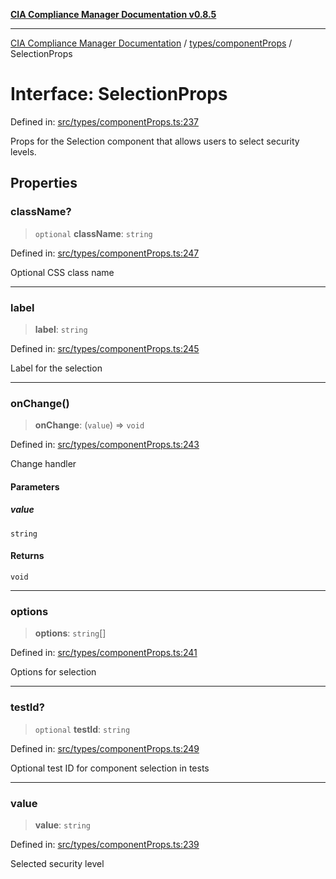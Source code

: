 [**CIA Compliance Manager Documentation v0.8.5**](../../../README.md)

***

[CIA Compliance Manager Documentation](../../../modules.md) / [types/componentProps](../README.md) / SelectionProps

# Interface: SelectionProps

Defined in: [src/types/componentProps.ts:237](https://github.com/Hack23/cia-compliance-manager/blob/3ae0301247f765ba03c8c0fe645db4718bb8af76/src/types/componentProps.ts#L237)

Props for the Selection component that allows users to select security levels.

## Properties

### className?

> `optional` **className**: `string`

Defined in: [src/types/componentProps.ts:247](https://github.com/Hack23/cia-compliance-manager/blob/3ae0301247f765ba03c8c0fe645db4718bb8af76/src/types/componentProps.ts#L247)

Optional CSS class name

***

### label

> **label**: `string`

Defined in: [src/types/componentProps.ts:245](https://github.com/Hack23/cia-compliance-manager/blob/3ae0301247f765ba03c8c0fe645db4718bb8af76/src/types/componentProps.ts#L245)

Label for the selection

***

### onChange()

> **onChange**: (`value`) => `void`

Defined in: [src/types/componentProps.ts:243](https://github.com/Hack23/cia-compliance-manager/blob/3ae0301247f765ba03c8c0fe645db4718bb8af76/src/types/componentProps.ts#L243)

Change handler

#### Parameters

##### value

`string`

#### Returns

`void`

***

### options

> **options**: `string`[]

Defined in: [src/types/componentProps.ts:241](https://github.com/Hack23/cia-compliance-manager/blob/3ae0301247f765ba03c8c0fe645db4718bb8af76/src/types/componentProps.ts#L241)

Options for selection

***

### testId?

> `optional` **testId**: `string`

Defined in: [src/types/componentProps.ts:249](https://github.com/Hack23/cia-compliance-manager/blob/3ae0301247f765ba03c8c0fe645db4718bb8af76/src/types/componentProps.ts#L249)

Optional test ID for component selection in tests

***

### value

> **value**: `string`

Defined in: [src/types/componentProps.ts:239](https://github.com/Hack23/cia-compliance-manager/blob/3ae0301247f765ba03c8c0fe645db4718bb8af76/src/types/componentProps.ts#L239)

Selected security level

